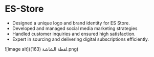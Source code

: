 # ES-Store

- Designed a unique logo and brand identity for ES Store. 
- Developed and managed social media marketing strategies 
- Handled customer inquiries and ensured high satisfaction. 
- Expert in sourcing and delivering digital subscriptions efficiently.

![image alt](‏‏لقطة الشاشة (163).png)
